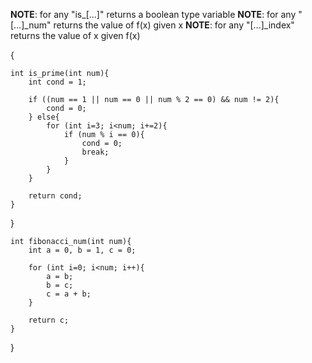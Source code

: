 **NOTE**: for any "is_[...]" returns a boolean type variable
**NOTE**: for any "[...]_num" returns the value of f(x) given x
**NOTE**: for any "[...]_index" returns the value of x given f(x)

{

    int is_prime(int num){
        int cond = 1;
        
        if ((num == 1 || num == 0 || num % 2 == 0) && num != 2){
            cond = 0;
        } else{
            for (int i=3; i<num; i+=2){
                if (num % i == 0){
                    cond = 0;
                    break;
                }
            }
        }
        
        return cond;
    }
}

    int fibonacci_num(int num){
        int a = 0, b = 1, c = 0;
        
        for (int i=0; i<num; i++){
            a = b;
            b = c;
            c = a + b;
        }
        
        return c;
    }
}
